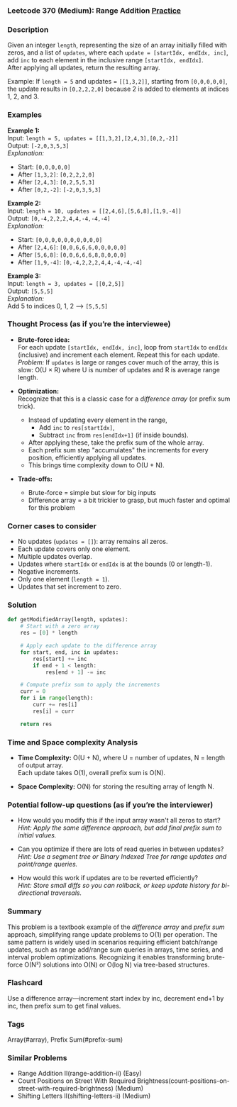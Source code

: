 ### Leetcode 370 (Medium): Range Addition [Practice](https://leetcode.com/problems/range-addition)

### Description  
Given an integer `length`, representing the size of an array initially filled with zeros, and a list of `updates`, where each `update = [startIdx, endIdx, inc]`, add `inc` to each element in the inclusive range `[startIdx, endIdx]`.  
After applying all updates, return the resulting array.

Example: If `length = 5` and updates = `[[1,3,2]]`, starting from `[0,0,0,0,0]`, the update results in `[0,2,2,2,0]` because 2 is added to elements at indices 1, 2, and 3.

### Examples  

**Example 1:**  
Input: `length = 5, updates = [[1,3,2],[2,4,3],[0,2,-2]]`  
Output: `[-2,0,3,5,3]`  
*Explanation:*
- Start: `[0,0,0,0,0]`
- After `[1,3,2]`: `[0,2,2,2,0]`
- After `[2,4,3]`: `[0,2,5,5,3]`
- After `[0,2,-2]`: `[-2,0,3,5,3]`

**Example 2:**  
Input: `length = 10, updates = [[2,4,6],[5,6,8],[1,9,-4]]`  
Output: `[0,-4,2,2,2,4,4,-4,-4,-4]`  
*Explanation:*
- Start: `[0,0,0,0,0,0,0,0,0,0]`
- After `[2,4,6]`: `[0,0,6,6,6,0,0,0,0,0]`
- After `[5,6,8]`: `[0,0,6,6,6,8,8,0,0,0]`
- After `[1,9,-4]`: `[0,-4,2,2,2,4,4,-4,-4,-4]`

**Example 3:**  
Input: `length = 3, updates = [[0,2,5]]`  
Output: `[5,5,5]`  
*Explanation:*  
Add 5 to indices 0, 1, 2 --> `[5,5,5]`


### Thought Process (as if you’re the interviewee)  

- **Brute-force idea:**  
  For each update `[startIdx, endIdx, inc]`, loop from `startIdx` to `endIdx` (inclusive) and increment each element. Repeat this for each update.  
  *Problem:* If `updates` is large or ranges cover much of the array, this is slow: O(U × R) where U is number of updates and R is average range length.

- **Optimization:**  
  Recognize that this is a classic case for a *difference array* (or prefix sum trick).  
  - Instead of updating every element in the range,  
    - Add `inc` to `res[startIdx]`,  
    - Subtract `inc` from `res[endIdx+1]` (if inside bounds).
  - After applying these, take the prefix sum of the whole array.  
  - Each prefix sum step "accumulates" the increments for every position, efficiently applying all updates.
  - This brings time complexity down to O(U + N).

- **Trade-offs:**  
  - Brute-force = simple but slow for big inputs  
  - Difference array = a bit trickier to grasp, but much faster and optimal for this problem


### Corner cases to consider  
- No updates (`updates = []`): array remains all zeros.
- Each update covers only one element.
- Multiple updates overlap.
- Updates where `startIdx` or `endIdx` is at the bounds (0 or length-1).
- Negative increments.
- Only one element (`length = 1`).
- Updates that set increment to zero.


### Solution

```python
def getModifiedArray(length, updates):
    # Start with a zero array
    res = [0] * length

    # Apply each update to the difference array
    for start, end, inc in updates:
        res[start] += inc
        if end + 1 < length:
            res[end + 1] -= inc

    # Compute prefix sum to apply the increments
    curr = 0
    for i in range(length):
        curr += res[i]
        res[i] = curr

    return res
```

### Time and Space complexity Analysis  

- **Time Complexity:** O(U + N), where U = number of updates, N = length of output array.  
  Each update takes O(1), overall prefix sum is O(N).

- **Space Complexity:** O(N) for storing the resulting array of length N.


### Potential follow-up questions (as if you’re the interviewer)  

- How would you modify this if the input array wasn't all zeros to start?  
  *Hint: Apply the same difference approach, but add final prefix sum to initial values.*

- Can you optimize if there are lots of read queries in between updates?  
  *Hint: Use a segment tree or Binary Indexed Tree for range updates and point/range queries.*

- How would this work if updates are to be reverted efficiently?  
  *Hint: Store small diffs so you can rollback, or keep update history for bi-directional traversals.*


### Summary
This problem is a textbook example of the *difference array* and *prefix sum* approach, simplifying range update problems to O(1) per operation. The same pattern is widely used in scenarios requiring efficient batch/range updates, such as range add/range sum queries in arrays, time series, and interval problem optimizations. Recognizing it enables transforming brute-force O(N²) solutions into O(N) or O(log N) via tree-based structures.


### Flashcard
Use a difference array—increment start index by inc, decrement end+1 by inc, then prefix sum to get final values.

### Tags
Array(#array), Prefix Sum(#prefix-sum)

### Similar Problems
- Range Addition II(range-addition-ii) (Easy)
- Count Positions on Street With Required Brightness(count-positions-on-street-with-required-brightness) (Medium)
- Shifting Letters II(shifting-letters-ii) (Medium)